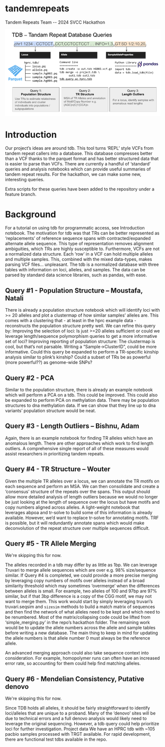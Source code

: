 # tandemrepeats
Tandem Repeats Team -- 2024 SVCC Hackathon

![alt text](https://github.com/collaborativebioinformatics/tandemrepeats/blob/main/Slide1.png?raw=true)


Introduction
============
Our project’s ideas are around tdb. This tool turns ‘REPL’ style VCFs from tandem repeat callers into a database. This database compresses better than a VCF thanks to the parquet format and has better structured data that is easier to parse than VCFs. There are currently a handful of ‘standard’ queries and analysis notebooks which can provide useful summaries of tandem repeat results. For the hackathon, we can make some new, interesting queries.

Extra scripts for these queries have been added to the repository under a feature branch.

Background
===========

For a tutorial on using tdb for programmatic access, see Introduction notebook. The motivation for tdb was that TRs can be better represented as ‘replacements’ of reference sequence spans with contracted/expanded alternate allele sequence. This type of representation removes alignment ambiguities, which TRs are highly susceptible to. Furthermore, VCFs are not a normalized data structure. Each ‘row’ in a VCF can hold multiple alleles and multiple samples. This, combined with the mixed data-types, makes parsing VCF files… unpleasant.  The tdb is a normalized database with three tables with information on loci, alleles, and samples. The data can be parsed by standard data science libraries, such as pandas, with ease.

Query #1 - Population Structure – Moustafa, Natali
--------------
There is already a population structure notebook which will identify loci with >= 20 alleles and plot a clustermap of how similar samples’ alleles are. This comes with a clustering that - at least in the hprc example data - reconstructs the population structure pretty well. We can refine this query by:
Improving the selection of loci: Is just >=20 alleles sufficient or could we leverage length/sequence polymorphism queries to get a more informative set of loci?
Improving reporting of population structure: The clustermap is cool, but that’s not parsable. Writing a “Sample->ClusterID”, could be more informative.
Could this query be expanded to perform a TR-specific kinship analysis similar to plink’s kinship? Could a subset of TRs be as powerful (more powerful??) as genome-wide SNPs?

Query #2 - PCA
--------------
Similar to the population structure, there is already an example notebook which will perform a PCA on a tdb. This could be improved. This could also be expanded to perform PCA on methylation data. There may be population structures to dna methylation data. If we can show that they line up to dna variants’ population structure would be neat.

Query #3 - Length Outliers – Bishnu, Adam
--------------
Again, there is an example notebook for finding TR alleles which have an anomalous length. There are other approaches which work to find length outliers. A comprehensive single report of all of these measures would assist researchers in prioritizing tandem repeats.

Query #4 - TR Structure  – Wouter
--------------
Given the multiple TR alleles over a locus, we can annotate the TR motifs on each sequence and perform an MSA. We can then consolidate and create a ‘consensus’ structure of the repeats over the spans. This output should allow more detailed analysis of length outliers because we would no longer be just looking at the length of sequence over the locus but have motifs and copy numbers aligned across alleles. A light-weight notebook that leverages abpoa and tr-solve to build some of this information is already available. However, we’d want to replace tr-solve for annotating motifs. TRF is possible, but it will redundantly annotate spans which would make deconvolution of the repeat structure over multiple sequences difficult.

Query #5 - TR Allele Merging
----------------------------

We're skipping this for now.

The alleles recorded in a tdb may differ by as little as 1bp. We can leverage Truvari to merge allele sequences which are over e.g. 98% size/sequence similar. If Query #4 is completed, we could provide a more precise merging by leveraging copy numbers of motifs over alleles instead of a broad similarity threshold which may sometimes ‘overmerge’ when the differences between alleles is small. For example, two alleles of 100 and 97bp are 97% similar, but if that 3bp difference is a copy of the CGG motif, we may not want to merge them. This work would start by simply leveraging truvari’s truvari.seqsim and `sizesim` methods to build a match matrix of sequences and then find the network of what alleles need to be kept and which need to be renumbered. Most of the matrix/collapsing code could be lifted from ‘simple_merging.py’ in the repo’s hackathon folder. The remaining work would be to update the allele numbers across the allele and sample tables before writing a new database. The main thing to keep in mind for updating the allele numbers is that allele number 0 must always be the reference allele.

An advanced merging approach could also take sequence context into consideration. For example, homopolymer runs can often have an increased error rate, so accounting for them could help find matching alleles.

Query #6 - Mendelian Consistency, Putative denovo
-------------------------------------------------

We're skipping this for now.

Since TDB holds all alleles, it should be fairly straightforward to identify loci/alleles that are unique to a proband. Many of the ‘denovo’ sites will be due to technical errors and a full denovo analysis would likely need to leverage the original sequencing. However, a tdb query could help prioritize loci for further investigation.
Project data
We have an HPRC tdb with ~105 pacbio samples processed with TRGT available. For rapid development, there are functional test tdbs available in the repo.

